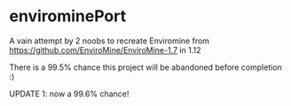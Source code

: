 # envirominePort

A vain attempt by 2 noobs to recreate Enviromine from https://github.com/EnviroMine/EnviroMine-1.7 in 1.12

There is a 99.5% chance this project will be abandoned before completion :)

UPDATE 1: now a 99.6% chance!
